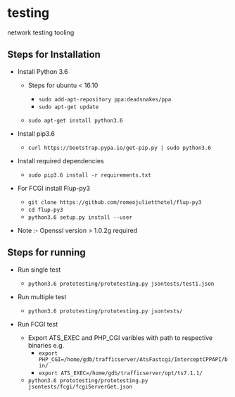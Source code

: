# testing
network testing tooling

Steps for Installation
----------------------
- Install Python 3.6
  - Steps for ubuntu < 16.10
    - `sudo add-apt-repository ppa:deadsnakes/ppa`
    - `sudo apt-get update`

  - `sudo apt-get install python3.6`

- Install pip3.6
  - `curl https://bootstrap.pypa.io/get-pip.py | sudo python3.6`

- Install required dependencies
  - `sudo pip3.6 install -r requirements.txt`

- For FCGI install Flup-py3
  - `git clone https://github.com/romeojulietthotel/flup-py3`
  - `cd flup-py3`
  - `python3.6 setup.py install --user`

- Note :- Openssl version > 1.0.2g required


Steps for running
------------------
  - Run single test
    - `python3.6 prototesting/prototesting.py jsontests/test1.json`

  - Run multiple test
    - `python3.6 prototesting/prototesting.py jsontests/`

  - Run FCGI test
    - Export ATS_EXEC and PHP_CGI varibles with path to respective binaries e.g.
      - `export PHP_CGI=/home/gdb/trafficserver/AtsFastcgi/InterceptCPPAPI/bin/`
      - `export ATS_EXEC=/home/gdb/trafficserver/opt/ts7.1.1/`
    - `python3.6 prototesting/prototesting.py jsontests/fcgi/fcgiServerGet.json`
